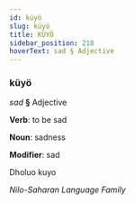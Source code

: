 ```yaml
---
id: küyö
slug: küyö
title: KÜYÖ
sidebar_position: 218
hoverText: sad § Adjective
---
```


### küyö

*sad* **§** Adjective

**Verb**: to be sad

**Noun**: sadness

**Modifier**: sad

Dholuo kuyo 

*Nilo-Saharan Language Family*